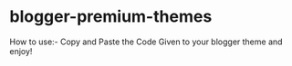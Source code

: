# blogger-premium-themes
How to use:-
Copy and Paste the Code Given to your blogger theme and enjoy!
